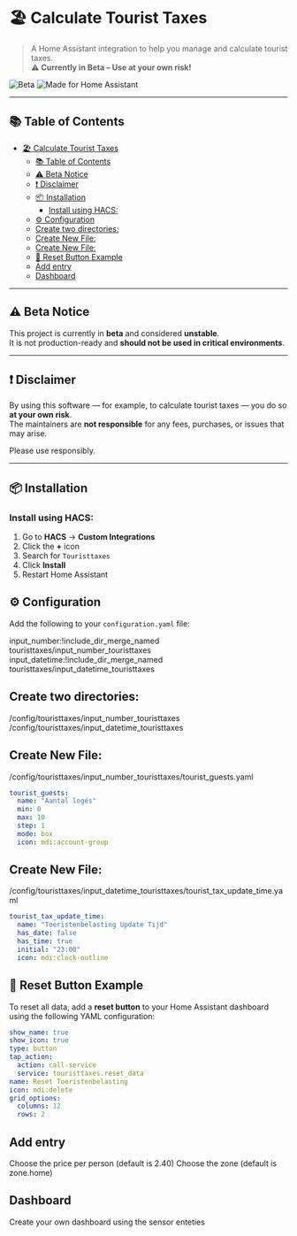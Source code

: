 # 🏖️ Calculate Tourist Taxes

> A Home Assistant integration to help you manage and calculate tourist taxes.  
> **⚠️ Currently in Beta – Use at your own risk!**

![Beta](https://img.shields.io/badge/status-beta-yellow)
![Made for Home Assistant](https://img.shields.io/badge/made%20for-Home%20Assistant-blue)

---

## 📚 Table of Contents

- [🏖️ Calculate Tourist Taxes](#️-calculate-tourist-taxes)
  - [📚 Table of Contents](#-table-of-contents)
  - [⚠️ Beta Notice](#️-beta-notice)
  - [❗ Disclaimer](#-disclaimer)
  - [📦 Installation](#-installation)
    - [Install using HACS:](#install-using-hacs)
  - [⚙️ Configuration](#️-configuration)
  - [Create two directories:](#create-two-directories)
  - [Create New File:](#create-new-file)
  - [Create New File:](#create-new-file-1)
  - [🧼 Reset Button Example](#-reset-button-example)
  - [Add entry](#add-entry)
  - [Dashboard](#dashboard)

---

## ⚠️ Beta Notice

This project is currently in **beta** and considered **unstable**.  
It is not production-ready and **should not be used in critical environments**.

---

## ❗ Disclaimer

By using this software — for example, to calculate tourist taxes — you do so **at your own risk**.  
The maintainers are **not responsible** for any fees, purchases, or issues that may arise.

Please use responsibly.

---

## 📦 Installation

### Install using HACS:

1. Go to **HACS** → **Custom Integrations**
2. Click the **+** icon
3. Search for `Touristtaxes`
4. Click **Install**
5. Restart Home Assistant

## ⚙️ Configuration

Add the following to your `configuration.yaml` file:

input_number:!include_dir_merge_named touristtaxes/input_number_touristtaxes
input_datetime:!include_dir_merge_named touristtaxes/input_datetime_touristtaxes

## Create two directories:

/config/touristtaxes/input_number_touristtaxes
/config/touristtaxes/input_datetime_touristtaxes

## Create New File:
/config/touristtaxes/input_number_touristtaxes/tourist_guests.yaml

```yaml
tourist_guests:
  name: "Aantal logés"
  min: 0
  max: 10
  step: 1
  mode: box
  icon: mdi:account-group
```
## Create New File:
/config/touristtaxes/input_datetime_touristtaxes/tourist_tax_update_time.yaml

```yaml
tourist_tax_update_time:
  name: "Toeristenbelasting Update Tijd"
  has_date: false
  has_time: true
  initial: "23:00"
  icon: mdi:clock-outline
```

## 🧼 Reset Button Example

To reset all data, add a **reset button** to your Home Assistant dashboard using the following YAML configuration:

```yaml
show_name: true
show_icon: true
type: button
tap_action:
  action: call-service
  service: touristtaxes.reset_data
name: Reset Toeristenbelasting
icon: mdi:delete
grid_options:
  columns: 12
  rows: 2
```

## Add entry

Choose the price per person (default is 2.40)
Choose the zone (default is zone.home)

## Dashboard

Create your own dashboard using the sensor enteties
